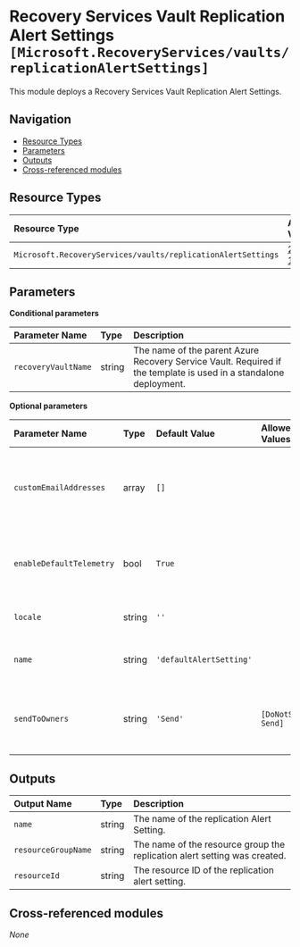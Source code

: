 # Recovery Services Vault Replication Alert Settings `[Microsoft.RecoveryServices/vaults/replicationAlertSettings]`

This module deploys a Recovery Services Vault Replication Alert Settings.

## Navigation

- [Resource Types](#Resource-Types)
- [Parameters](#Parameters)
- [Outputs](#Outputs)
- [Cross-referenced modules](#Cross-referenced-modules)

## Resource Types

| Resource Type | API Version |
| :-- | :-- |
| `Microsoft.RecoveryServices/vaults/replicationAlertSettings` | [2022-10-01](https://learn.microsoft.com/en-us/azure/templates/Microsoft.RecoveryServices/2022-10-01/vaults/replicationAlertSettings) |

## Parameters

**Conditional parameters**

| Parameter Name | Type | Description |
| :-- | :-- | :-- |
| `recoveryVaultName` | string | The name of the parent Azure Recovery Service Vault. Required if the template is used in a standalone deployment. |

**Optional parameters**

| Parameter Name | Type | Default Value | Allowed Values | Description |
| :-- | :-- | :-- | :-- | :-- |
| `customEmailAddresses` | array | `[]` |  | Comma separated list of custom email address for sending alert emails. |
| `enableDefaultTelemetry` | bool | `True` |  | Enable telemetry via a Globally Unique Identifier (GUID). |
| `locale` | string | `''` |  | The locale for the email notification. |
| `name` | string | `'defaultAlertSetting'` |  | The name of the replication Alert Setting. |
| `sendToOwners` | string | `'Send'` | `[DoNotSend, Send]` | The value indicating whether to send email to subscription administrator. |


## Outputs

| Output Name | Type | Description |
| :-- | :-- | :-- |
| `name` | string | The name of the replication Alert Setting. |
| `resourceGroupName` | string | The name of the resource group the replication alert setting was created. |
| `resourceId` | string | The resource ID of the replication alert setting. |

## Cross-referenced modules

_None_
